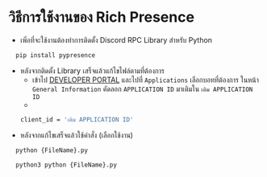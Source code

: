
# วิธีการใช้งานของ Rich Presence

- เพิ่อที่จะใช้งานต้องทำการติดตั้ง Discord RPC Library สำหรับ Python

```bash
  pip install pypresence
```
- หลังจากติดตั้ง Library  เสร็จแล้วแก้ไขไฟล์ตามที่ต้องการ 
    - เข้าไป [DEVELOPER PORTAL](https://discord.com/developers/applications) และไปที่ `Applications` เลือกบอทที่ต้องการ ในหน้า `General Information` คัดลอก `APPLICATION ID` มาเติมใน `เติม APPLICATION ID`
    - 
   ```bash 
   client_id = 'เติม APPLICATION ID'
   ```
- หลังจากแก้ไขเสร็จแล้วใช้คำสั่ง (เลือกใช้งาน)
```bash
  python {FileName}.py
```
```bash
  python3 python {FileName}.py
```

